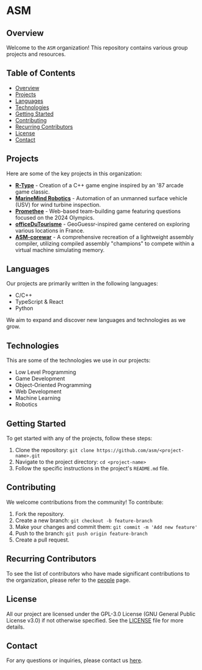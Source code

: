 # ASM

## Overview
Welcome to the `ASM` organization! This repository contains various group projects and resources.

## Table of Contents
- [Overview](#overview)
- [Projects](#projects)
- [Languages](#languages)
- [Technologies](#technologies)
- [Getting Started](#getting-started)
- [Contributing](#contributing)
- [Recurring Contributors](#recurring-contributors)
- [License](#license)
- [Contact](#contact)

## Projects
Here are some of the key projects in this organization:

- [**R-Type**](https://github.com/ASM-Studios/R-Type) - Creation of a C++ game engine inspired by an '87 arcade game classic.
- [**MarineMind Robotics**](https://github.com/ASM-Studios/marinemind-robotics-aquabot) - Automation of an unmanned surface vehicle (USV) for wind turbine inspection.
- [**Promethee**](https://github.com/ASM-Studios/Promethee-Front) - Web-based team-building game featuring questions focused on the 2024 Olympics.
- [**officeDuTourisme**](https://github.com/ASM-Studios/officeDuTourisme-Front) - GeoGuessr-inspired game centered on exploring various locations in France.
- [**ASM-corewar**](https://github.com/ASM-Studios/ASM-corewar) - A comprehensive recreation of a lightweight assembly compiler, utilizing compiled assembly "champions" to compete within a virtual machine simulating memory.

## Languages

Our projects are primarily written in the following languages:

- C/C++
- TypeScript & React
- Python

We aim to expand and discover new languages and technologies as we grow.

## Technologies

This are some of the technologies we use in our projects:

- Low Level Programming
- Game Development
- Object-Oriented Programming
- Web Development
- Machine Learning
- Robotics

## Getting Started
To get started with any of the projects, follow these steps:
1. Clone the repository: `git clone https://github.com/asm/<project-name>.git`
2. Navigate to the project directory: `cd <project-name>`
3. Follow the specific instructions in the project's `README.md` file.

## Contributing
We welcome contributions from the community! To contribute:
1. Fork the repository.
2. Create a new branch: `git checkout -b feature-branch`
3. Make your changes and commit them: `git commit -m 'Add new feature'`
4. Push to the branch: `git push origin feature-branch`
5. Create a pull request.

## Recurring Contributors

To see the list of contributors who have made significant contributions to the organization, please refer to the [people](https://github.com/orgs/ASM-Studios/people) page.

## License
All our project are licensed under the GPL-3.0 License (GNU General Public License v3.0) if not otherwise specified. See the [LICENSE](../LICENSE) file for more details.

## Contact
For any questions or inquiries, please contact us [here](mailto:mael.rabot@epitech.eu).
